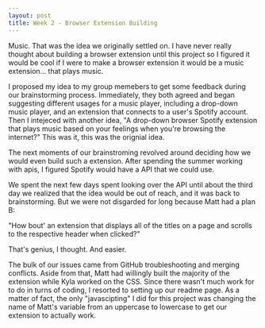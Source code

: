 ```yaml
---
layout: post
title: Week 2 - Browser Extension Building
---
```


Music. That was the idea we originally settled on. I have never really thought about building a browser extension until this project so I figured it would be cool if I were to make a browser extension it would be a music extension... that plays music.

I proposed my idea to my group memebers to get some feedback during our brainstorming process. Immediately, they both agreed and began suggesting different usages for a music player, including a drop-down music player, and an extension that connects to a user's Spotify account. Then I intejeced with another idea, "A drop-down browser Spotify extension that plays music based on your feelings when you're browsing the internet?" This was it, this was the orignial idea. 

The next moments of our brainstroming revolved around deciding how we would even build such a extension. After spending the summer working with apis, I figured Spotify would have a API that we could use. 

We spent the next few days spent looking over the API until about the third day we realized that the idea would be out of reach, and it was back to brainstorming. But we were not disgarded for long because Matt had a plan B: 

"How bout' an extension that displays all of the titles on a page and scrolls to the respective header when clicked?" 

That's genius, I thought. And easier.

The bulk of our issues came from GitHub troubleshooting and merging conflicts. Aside from that, Matt had willingly built the majority of the extension while Kyla worked on the CSS. Since there wasn't much work for to do in turns of coding, I  resorted to setting up our readme page. As a matter of fact, the only "javascipting" I did for this project was changing the name of Matt's variable from an uppercase to lowercase to get our extension to actually work.


